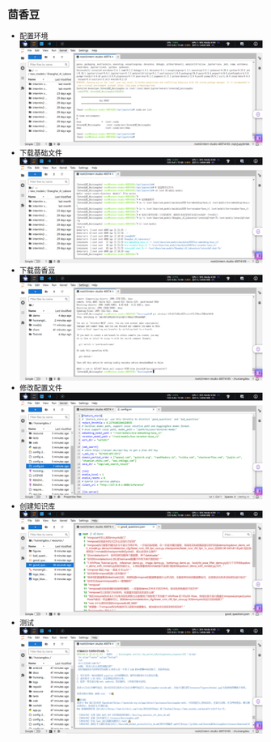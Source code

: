 ## 茴香豆

- 配置环境
  <img src="image/1.png" />
- 下载基础文件
  <img src="image/3.png" />
- 下载茴香豆
  <img src="image/4.png" />
- 修改配置文件
  <img src="image/5.png" />
- 创建知识库
  <img src="image/6.png" />
- 测试
  <img src="image/7.png" />
